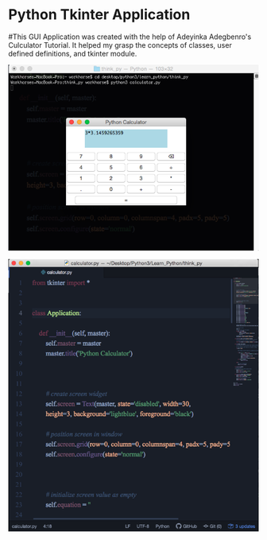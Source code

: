 # Python Tkinter Application

#This GUI Application was created with the help of Adeyinka Adegbenro's Culculator Tutorial.
It helped my grasp the concepts of classes, user defined definitions, and tkinter module.



![](images/python_gui.png)


![](images/gui_code.png)

 
